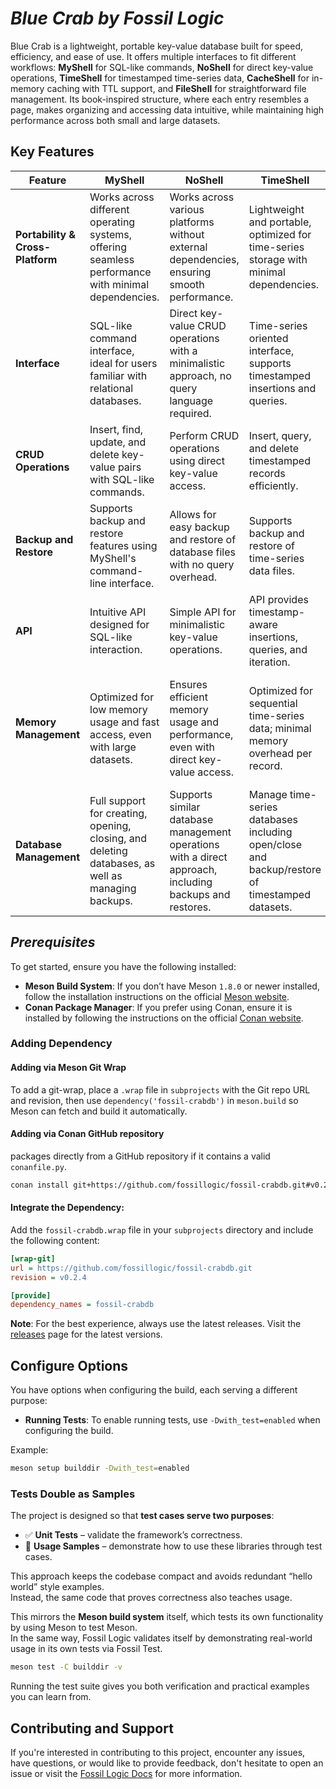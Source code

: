 # ***Blue Crab by Fossil Logic***

Blue Crab is a lightweight, portable key-value database built for speed, efficiency, and ease of use. It offers multiple interfaces to fit different workflows: **MyShell** for SQL-like commands, **NoShell** for direct key-value operations, **TimeShell** for timestamped time-series data, **CacheShell** for in-memory caching with TTL support, and **FileShell** for straightforward file management. Its book-inspired structure, where each entry resembles a page, makes organizing and accessing data intuitive, while maintaining high performance across both small and large datasets.

## Key Features

| **Feature**                     | **MyShell**                                                                                                                                   | **NoShell**                                                                                                                                | **TimeShell**                                                                                                                           | **CacheShell**                                                                                                                        | **FileShell**                                                                                                                      |
|---------------------------------|-----------------------------------------------------------------------------------------------------------------------------------------------|-------------------------------------------------------------------------------------------------------------------------------------------|----------------------------------------------------------------------------------------------------------------------------------------|-------------------------------------------------------------------------------------------------------------------------------------|-----------------------------------------------------------------------------------------------------------------------------------|
| **Portability & Cross-Platform** | Works across different operating systems, offering seamless performance with minimal dependencies.                                             | Works across various platforms without external dependencies, ensuring smooth performance.                                               | Lightweight and portable, optimized for time-series storage with minimal dependencies.                                                 | Highly portable in-memory caching, works on multiple platforms with minimal overhead.                                              | Portable file-based storage, works across OSes without external dependencies.                                                    |
| **Interface**                    | SQL-like command interface, ideal for users familiar with relational databases.                                                               | Direct key-value CRUD operations with a minimalistic approach, no query language required.                                                | Time-series oriented interface, supports timestamped insertions and queries.                                                           | Key-value interface optimized for fast retrieval and TTL management.                                                               | Simple file read/write/append/delete interface for persistent storage.                                                           |
| **CRUD Operations**              | Insert, find, update, and delete key-value pairs with SQL-like commands.                                                                       | Perform CRUD operations using direct key-value access.                                                                                   | Insert, query, and delete timestamped records efficiently.                                                                            | Insert, get, update, and remove cache entries with optional TTL.                                                                  | Write, append, read, and delete files directly.                                                                                  |
| **Backup and Restore**           | Supports backup and restore features using MyShell's command-line interface.                                                                   | Allows for easy backup and restore of database files with no query overhead.                                                              | Supports backup and restore of time-series data files.                                                                                | Optional persistence to disk can be implemented; otherwise in-memory only.                                                        | Files are directly persistent; backup and restore can be done using file copy operations.                                        |
| **API**                          | Intuitive API designed for SQL-like interaction.                                                                                              | Simple API for minimalistic key-value operations.                                                                                        | API provides timestamp-aware insertions, queries, and iteration.                                                                      | Simple, fast API for cache access and TTL operations.                                                                             | Straightforward API for basic file manipulation.                                                                                 |
| **Memory Management**             | Optimized for low memory usage and fast access, even with large datasets.                                                                     | Ensures efficient memory usage and performance, even with direct key-value access.                                                        | Optimized for sequential time-series data; minimal memory overhead per record.                                                         | In-memory store, optimized for fast access and efficient memory usage; supports TTL cleanup.                                       | Efficient for file-based operations; memory usage depends on file buffering strategy.                                            |
| **Database Management**          | Full support for creating, opening, closing, and deleting databases, as well as managing backups.                                               | Supports similar database management operations with a direct approach, including backups and restores.                                   | Manage time-series databases including open/close and backup/restore of timestamped datasets.                                         | Simple in-memory key-value store management; clear, count, and expire operations available.                                        | Provides basic file management operations: check existence, size, list, and delete files.                                       |

## ***Prerequisites***

To get started, ensure you have the following installed:

- **Meson Build System**: If you don’t have Meson `1.8.0` or newer installed, follow the installation instructions on the official [Meson website](https://mesonbuild.com/Getting-meson.html).
- **Conan Package Manager**: If you prefer using Conan, ensure it is installed by following the instructions on the official [Conan website](https://docs.conan.io/en/latest/installation.html).

### Adding Dependency

#### Adding via Meson Git Wrap

To add a git-wrap, place a `.wrap` file in `subprojects` with the Git repo URL and revision, then use `dependency('fossil-crabdb')` in `meson.build` so Meson can fetch and build it automatically.

#### Adding via Conan GitHub repository

 packages directly from a GitHub repository if it contains a valid `conanfile.py`.

```bash
conan install git+https://github.com/fossillogic/fossil-crabdb.git#v0.2.4 --name fossil_crabdb --build=missing
```

#### Integrate the Dependency:

Add the `fossil-crabdb.wrap` file in your `subprojects` directory and include the following content:

```ini
[wrap-git]
url = https://github.com/fossillogic/fossil-crabdb.git
revision = v0.2.4

[provide]
dependency_names = fossil-crabdb
```

**Note**: For the best experience, always use the latest releases. Visit the [releases](https://github.com/fossillogic/fossil-crabdb/releases) page for the latest versions.

## Configure Options

You have options when configuring the build, each serving a different purpose:

- **Running Tests**: To enable running tests, use `-Dwith_test=enabled` when configuring the build.

Example:

```sh
meson setup builddir -Dwith_test=enabled
```

### Tests Double as Samples

The project is designed so that **test cases serve two purposes**:

- ✅ **Unit Tests** – validate the framework’s correctness.  
- 📖 **Usage Samples** – demonstrate how to use these libraries through test cases.  

This approach keeps the codebase compact and avoids redundant “hello world” style examples.  
Instead, the same code that proves correctness also teaches usage.  

This mirrors the **Meson build system** itself, which tests its own functionality by using Meson to test Meson.  
In the same way, Fossil Logic validates itself by demonstrating real-world usage in its own tests via Fossil Test.  

```bash
meson test -C builddir -v
```

Running the test suite gives you both verification and practical examples you can learn from.

## Contributing and Support

If you're interested in contributing to this project, encounter any issues, have questions, or would like to provide feedback, don't hesitate to open an issue or visit the [Fossil Logic Docs](https://fossillogic.com/docs) for more information.
